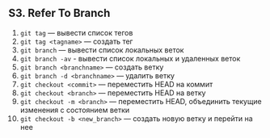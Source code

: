 ## S3. Refer To Branch
1. `git tag` — вывести список тегов
2. `git tag <tagname>` — создать тег
3. `git branch` — вывести список локальных веток
4. `git branch -av` - вывести список локальных и удаленных веток
5. `git branch <branchname>` — создать ветку
6. `git branch -d <branchname>` — удалить ветку
7. `git checkout <commit>` — переместить HEAD на коммит
8. `git checkout <branch>` — переместить HEAD на ветку
9. `git checkout -m <branch>` — переместить HEAD, объединить текущие изменения с состоянием ветки
10. `git checkout -b <new_branch>` — создать новую ветку и перейти на нее